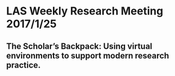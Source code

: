 # LAS Weekly Research Meeting 2017/1/25
## The Scholar’s Backpack: Using virtual environments to support modern research practice.
